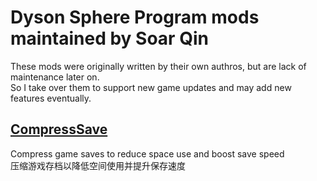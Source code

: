 ﻿# Dyson Sphere Program mods maintained by Soar Qin
These mods were originally written by their own authros, but are lack of maintenance later on.  
So I take over them to support new game updates and may add new features eventually.

## [CompressSave](CompressSave)

Compress game saves to reduce space use and boost save speed  
压缩游戏存档以降低空间使用并提升保存速度
